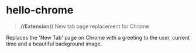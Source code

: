 hello-chrome
=============
> **//Extension//** New tab page replacement for Chrome

Replaces the 'New Tab' page on Chrome with a greeting to the user, current time and a beautiful background image.
